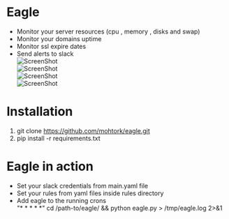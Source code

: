 # Eagle
- Monitor your server resources (cpu , memory , disks and swap)<br/>
- Monitor your domains uptime<br/> 
- Monitor ssl expire dates<br/>
- Send alerts to slack<br/>
![ScreenShot](https://s3-us-west-2.amazonaws.com/linuxdirection-github/memory.png)<br/>
![ScreenShot](https://s3-us-west-2.amazonaws.com/linuxdirection-github/ssl.png)<br/>
![ScreenShot](https://s3-us-west-2.amazonaws.com/linuxdirection-github/swap.png)<br/>
![ScreenShot](https://s3-us-west-2.amazonaws.com/linuxdirection-github/uptime.png)<br/>

# Installation
1. git clone https://github.com/mohtork/eagle.git
2. pip install -r requirements.txt

# Eagle in action
- Set your slack credentials from main.yaml file<br/>
- Set your rules from yaml files inside rules directory<br/>
- Add eagle to the running crons<br/>
"* * * * *" cd /path-to/eagle/ && python eagle.py > /tmp/eagle.log 2>&1

